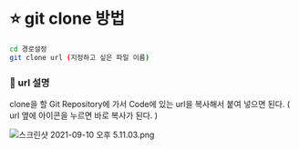 # ⭐ git clone 방법

```bash
cd 경로설정
git clone url (지정하고 싶은 파일 이름)
```

### 📌 url 설명

clone을 할 Git Repository에 가서 Code에 있는 url을 복사해서 붙여 넣으면 된다.
( url 옆에 아이콘을 누르면 바로 복사가 된다. )

![스크린샷 2021-09-10 오후 5.11.03.png](https://s3-us-west-2.amazonaws.com/secure.notion-static.com/51eff4f0-1008-4c36-9167-bd958d50b2ff/스크린샷_2021-09-10_오후_5.11.03.png)

